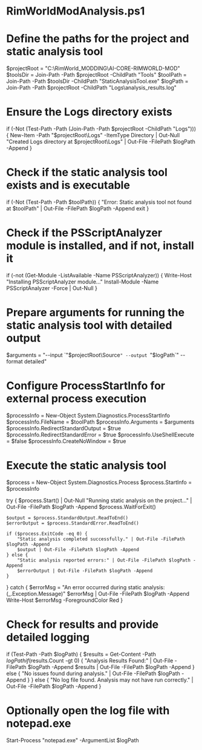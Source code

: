 # RimWorldModAnalysis.ps1

# Define the paths for the project and static analysis tool
$projectRoot = "C:\RimWorld_MODDING\AI-CORE-RIMWORLD-MOD"
$toolsDir = Join-Path -Path $projectRoot -ChildPath "Tools"
$toolPath = Join-Path -Path $toolsDir -ChildPath "StaticAnalysisTool.exe"
$logPath = Join-Path -Path $projectRoot -ChildPath "Logs\analysis_results.log"

# Ensure the Logs directory exists
if (-Not (Test-Path -Path (Join-Path -Path $projectRoot -ChildPath "Logs"))) {
    New-Item -Path "$projectRoot\Logs" -ItemType Directory | Out-Null
    "Created Logs directory at $projectRoot\Logs" | Out-File -FilePath $logPath -Append
}

# Check if the static analysis tool exists and is executable
if (-Not (Test-Path -Path $toolPath)) {
    "Error: Static analysis tool not found at $toolPath" | Out-File -FilePath $logPath -Append
    exit
}

# Check if the PSScriptAnalyzer module is installed, and if not, install it
if (-not (Get-Module -ListAvailable -Name PSScriptAnalyzer)) {
    Write-Host "Installing PSScriptAnalyzer module..."
    Install-Module -Name PSScriptAnalyzer -Force | Out-Null
}

# Prepare arguments for running the static analysis tool with detailed output
$arguments = "--input `"$projectRoot\Source`" --output `"$logPath`" --format detailed"

# Configure ProcessStartInfo for external process execution
$processInfo = New-Object System.Diagnostics.ProcessStartInfo
$processInfo.FileName = $toolPath
$processInfo.Arguments = $arguments
$processInfo.RedirectStandardOutput = $true
$processInfo.RedirectStandardError = $true
$processInfo.UseShellExecute = $false
$processInfo.CreateNoWindow = $true

# Execute the static analysis tool
$process = New-Object System.Diagnostics.Process
$process.StartInfo = $processInfo

try {
    $process.Start() | Out-Null
    "Running static analysis on the project..." | Out-File -FilePath $logPath -Append
    $process.WaitForExit()

    $output = $process.StandardOutput.ReadToEnd()
    $errorOutput = $process.StandardError.ReadToEnd()

    if ($process.ExitCode -eq 0) {
        "Static analysis completed successfully." | Out-File -FilePath $logPath -Append
        $output | Out-File -FilePath $logPath -Append
    } else {
        "Static analysis reported errors:" | Out-File -FilePath $logPath -Append
        $errorOutput | Out-File -FilePath $logPath -Append
    }
} catch {
    $errorMsg = "An error occurred during static analysis: $($_.Exception.Message)"
    $errorMsg | Out-File -FilePath $logPath -Append
    Write-Host $errorMsg -ForegroundColor Red
}

# Check for results and provide detailed logging
if (Test-Path -Path $logPath) {
    $results = Get-Content -Path $logPath
    if ($results.Count -gt 0) {
        "Analysis Results Found:" | Out-File -FilePath $logPath -Append
        $results | Out-File -FilePath $logPath -Append
    } else {
        "No issues found during analysis." | Out-File -FilePath $logPath -Append
    }
} else {
    "No log file found. Analysis may not have run correctly." | Out-File -FilePath $logPath -Append
}

# Optionally open the log file with notepad.exe
Start-Process "notepad.exe" -ArgumentList $logPath
